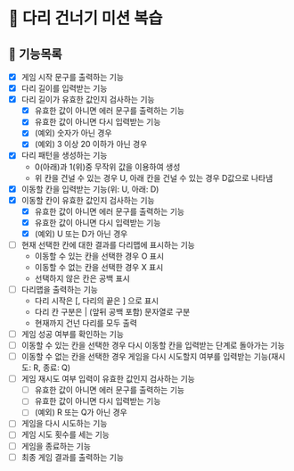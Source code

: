 # 🦑 다리 건너기 미션 복습

## 🐾 기능목록

- [x] 게임 시작 문구를 출력하는 기능
- [x] 다리 길이를 입력받는 기능
- [x] 다리 길이가 유효한 값인지 검사하는 기능
  - [x] 유효한 값이 아니면 에러 문구를 출력하는 기능
  - [x] 유효한 값이 아니면 다시 입력받는 기능
  - [x] (예외) 숫자가 아닌 경우
  - [x] (예외) 3 이상 20 이하가 아닌 경우
- [x] 다리 패턴을 생성하는 기능
  - 0(아래)과 1(위)중 무작위 값을 이용하여 생성
  - 위 칸을 건널 수 있는 경우 U, 아래 칸을 건널 수 있는 경우 D값으로 나타냄
- [x] 이동할 칸을 입력받는 기능(위: U, 아래: D)
- [x] 이동할 칸이 유효한 값인지 검사하는 기능
  - [x] 유효한 값이 아니면 에러 문구를 출력하는 기능
  - [x] 유효한 값이 아니면 다시 입력받는 기능
  - [x] (예외) U 또는 D가 아닌 경우
- [ ] 현재 선택한 칸에 대한 결과를 다리맵에 표시하는 기능
  - 이동할 수 있는 칸을 선택한 경우 O 표시
  - 이동할 수 없는 칸을 선택한 경우 X 표시
  - 선택하지 않은 칸은 공백 표시
- [ ] 다리맵을 출력하는 기능
  - 다리 시작은 [, 다리의 끝은 ] 으로 표시
  - 다리 칸 구분은 | (앞뒤 공백 포함) 문자열로 구분
  - 현재까지 건넌 다리를 모두 출력
- [ ] 게임 성공 여부를 확인하는 기능
- [ ] 이동할 수 있는 칸을 선택한 경우 다시 이동할 칸을 입력받는 단계로 돌아가는 기능
- [ ] 이동할 수 없는 칸을 선택한 경우 게임을 다시 시도할지 여부를 입력받는 기능(재시도: R, 종료: Q)
- [ ] 게임 재시도 여부 입력이 유효한 값인지 검사하는 기능
  - [ ] 유효한 값이 아니면 에러 문구를 출력하는 기능
  - [ ] 유효한 값이 아니면 다시 입력받는 기능
  - [ ] (예외) R 또는 Q가 아닌 경우
- [ ] 게임을 다시 시도하는 기능
- [ ] 게임 시도 횟수를 세는 기능
- [ ] 게임을 종료하는 기능
- [ ] 최종 게임 결과를 출력하는 기능
